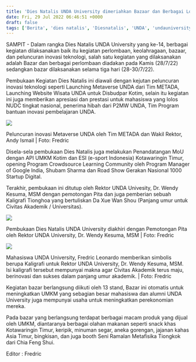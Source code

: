```yaml
---
title: 'Dies Natalis UNDA University dimeriahkan Bazaar dan Berbagai Lomba'
date: Fri, 29 Jul 2022 06:46:51 +0000
draft: false
tags: ['Berita', 'dies natalis', 'Diesnatalis', 'UNDA', 'undauniversity']
---
```


SAMPIT - Dalam rangka Dies Natalis UNDA University yang ke-14, berbagai kegiatan dilaksanakan baik itu kegiatan perlombaan, keolahragaan, bazaar, dan peluncuran inovasi teknologi, salah satu kegiatan yang dilaksanakan adalah Bazar dan berbagai perlombaan diadakan pada Kamis (28/7/22) sedangkan bazar dilaksanakan selama tiga hari (28-30/7/22).

Pembukaan Kegiatan Dies Natalis ini diawali dengan kejutan peluncuran inovasi teknologi seperti Launching Metaverse UNDA dari Tim METADA, Launching Website Wisata UNDA untuk Disbudpar Kotim, selain itu kegiatan ini juga memberikan apresiasi dan prestasi untuk mahasiswa yang lolos NUDC tingkat nasional, penerima hibah dari P2MW UNDA, Tim Program bantuan inovasi pembelajaran UNDA.

![](https://unda.ac.id/2/wp-content/uploads/2022/07/DSC_0425-1024x576.jpg)

Peluncuran inovasi Metaverse UNDA oleh Tim METADA dan Wakil Rektor, Andy Ismail | Foto: Fredric

Disela-sela pembukaan Dies Natalis juga melakukan Penandatangan MoU dengan API UMKM Kotim dan ESI (e-sport Indonesia) Kotawaringin Timur, opening Program Crowdsource Learning Community oleh Program Manager of Google India, Shubam Sharma dan Road Show Gerakan Nasional 1000 Startup Digital.

Terakhir, pembukaan ini ditutup oleh Rektor UNDA Univesity, Dr. Wendy Kesuma, MSM dengan pemotongan Pita dan juga pemberian sebuah Kaligrafi Tionghoa yang bertuliskan Da Xue Wan Shou (Panjang umur untuk Civitas Akademik / Universitas).

![](https://unda.ac.id/2/wp-content/uploads/2022/07/DSC_0434-1-edited-scaled.jpg)

Pembukaan Dies Natalis UNDA University diakhiri dengan Pemotongan Pita oleh Rektor UNDA University, Dr. Wendy Kesuma, MSM | Foto: Fredric

![](https://unda.ac.id/2/wp-content/uploads/2022/07/DSC_0437-1-edited-1-scaled.jpg)

Mahasiswa UNDA University, Fredric Leonardo memberikan simbolis berupa Kaligrafi untuk Rektor UNDA University, Dr. Wendy Kesuma, MSM. Isi kaligrafi tersebut mempunyai makna agar Civitas Akademik terus maju, berinovasi dan sukses dalam panjang umur akademik. | Foto: Fredric

Kegiatan bazar berlangsung diikuti oleh 13 stand, Bazar ini otomatis untuk meningkatkan UMKM yang sebagian besar mahasiswa dan alumni UNDA University juga mempunyai usaha untuk meningkatkan perekonomian mereka.

Pada bazar yang berlangsung terdapat berbagai macam produk yang dijual oleh UMKM, diantaranya berbagai olahan makanan seperti snack khas Kotawaringin Timur, keripik, minuman segar, aneka gorengan, jajanan kahas Asia Timur, bingkisan, dan juga booth Seni Ramalan Metafisika Tiongkok dari Chia Feng Shui.

Editor : Fredric
